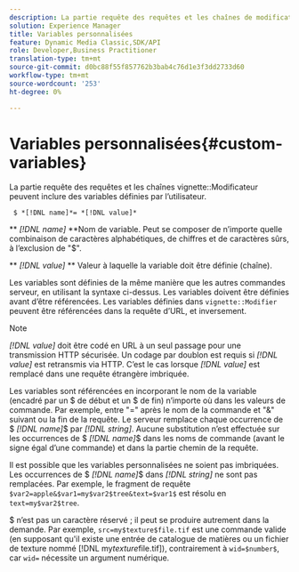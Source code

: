 ```yaml
---
description: La partie requête des requêtes et les chaînes de modificateur de vignette peuvent inclure des variables définies par l’utilisateur.
solution: Experience Manager
title: Variables personnalisées
feature: Dynamic Media Classic,SDK/API
role: Developer,Business Practitioner
translation-type: tm+mt
source-git-commit: d0bc88f55f857762b3bab4c76d1e3f3dd2733d60
workflow-type: tm+mt
source-wordcount: '253'
ht-degree: 0%

---
```



# Variables personnalisées{#custom-variables}

La partie requête des requêtes et les chaînes vignette::Modificateur peuvent inclure des variables définies par l’utilisateur.

` $ *[!DNL name]*= *[!DNL value]*`

** *[!DNL name]* **Nom de variable. Peut se composer de n’importe quelle combinaison de caractères alphabétiques, de chiffres et de caractères sûrs, à l’exclusion de &quot;$&quot;.

** *[!DNL value]* ** Valeur à laquelle la variable doit être définie (chaîne).

Les variables sont définies de la même manière que les autres commandes serveur, en utilisant la syntaxe ci-dessus. Les variables doivent être définies avant d’être référencées. Les variables définies dans `vignette::Modifier` peuvent être référencées dans la requête d’URL, et inversement.

>[!NOTE]
>
>*[!DNL value]* doit être codé en URL à un seul passage pour une transmission HTTP sécurisée. Un codage par doublon est requis si *[!DNL value]* est retransmis via HTTP. C’est le cas lorsque *[!DNL value]* est remplacé dans une requête étrangère imbriquée.

Les variables sont référencées en incorporant le nom de la variable (encadré par un $ de début et un $ de fin) n’importe où dans les valeurs de commande. Par exemple, entre &quot;=&quot; après le nom de la commande et &quot;&amp;&quot; suivant ou la fin de la requête. Le serveur remplace chaque occurrence de $ *[!DNL name]*$ par *[!DNL string]*. Aucune substitution n’est effectuée sur les occurrences de $ *[!DNL name]*$ dans les noms de commande (avant le signe égal d’une commande) et dans la partie chemin de la requête.

Il est possible que les variables personnalisées ne soient pas imbriquées. Les occurrences de $ *[!DNL name]*$ dans *[!DNL string]* ne sont pas remplacées. Par exemple, le fragment de requête `$var2=apple&$var1=my$var2$tree&text=$var1$` est résolu en `text=my$var2$tree`.

$ n’est pas un caractère réservé ; il peut se produire autrement dans la demande. Par exemple, `src=my$texture$file.tif` est une commande valide (en supposant qu&#39;il existe une entrée de catalogue de matières ou un fichier de texture nommé [!DNL my$texture$file.tif]), contrairement à `wid=$number$`, car `wid=` nécessite un argument numérique.

